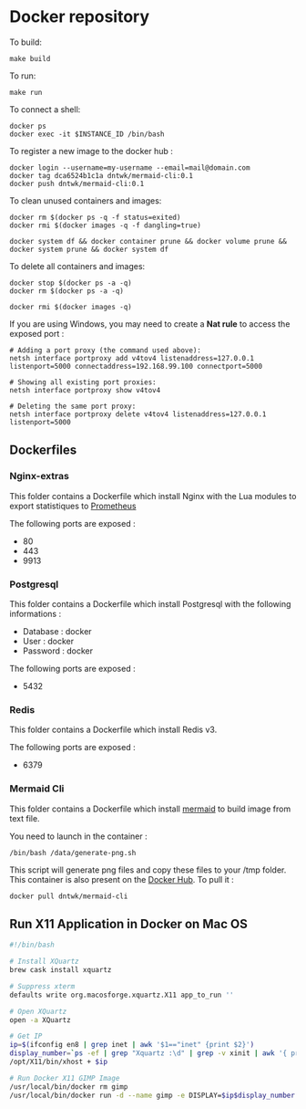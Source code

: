 # Docker repository

To build:
```
make build
```

To run:
```
make run
```

To connect a shell:
```
docker ps
docker exec -it $INSTANCE_ID /bin/bash
```

To register a new image to the docker hub :

```
docker login --username=my-username --email=mail@domain.com
docker tag dca6524b1c1a dntwk/mermaid-cli:0.1
docker push dntwk/mermaid-cli:0.1
```

To clean unused containers and images:

```
docker rm $(docker ps -q -f status=exited)
docker rmi $(docker images -q -f dangling=true)

docker system df && docker container prune && docker volume prune && docker system prune && docker system df
```

To delete all containers and images:

```
docker stop $(docker ps -a -q)
docker rm $(docker ps -a -q)

docker rmi $(docker images -q)
```

If you are using Windows, you may need to create a **Nat rule** to access the exposed port : 

```
# Adding a port proxy (the command used above):
netsh interface portproxy add v4tov4 listenaddress=127.0.0.1 listenport=5000 connectaddress=192.168.99.100 connectport=5000

# Showing all existing port proxies:
netsh interface portproxy show v4tov4

# Deleting the same port proxy:
netsh interface portproxy delete v4tov4 listenaddress=127.0.0.1 listenport=5000
```

## Dockerfiles 

### Nginx-extras

This folder contains a Dockerfile which install Nginx with the Lua modules to export statistiques to [Prometheus](https://prometheus.io/docs/introduction/install/)

The following ports are exposed :
  * 80
  * 443
  * 9913

### Postgresql

This folder contains a Dockerfile which install Postgresql with the following informations :
  * Database : docker
  * User : docker
  * Password : docker

The following ports are exposed :
  * 5432

### Redis

This folder contains a Dockerfile which install Redis v3.

The following ports are exposed :
  * 6379

### Mermaid Cli

This folder contains a Dockerfile which install [mermaid](https://github.com/knsv/mermaid) to build image from text file.

You need to launch in the container :

```
/bin/bash /data/generate-png.sh
```

This script will generate png files and copy these files to your /tmp folder.
This container is also present on the [Docker Hub](https://hub.docker.com/r/dntwk/mermaid-cli). To pull it :

```
docker pull dntwk/mermaid-cli
```

## Run X11 Application in Docker on Mac OS

```bash
#!/bin/bash

# Install XQuartz
brew cask install xquartz

# Suppress xterm
defaults write org.macosforge.xquartz.X11 app_to_run ''

# Open XQuartz
open -a XQuartz

# Get IP
ip=$(ifconfig en8 | grep inet | awk '$1=="inet" {print $2}')
display_number=`ps -ef | grep "Xquartz :\d" | grep -v xinit | awk '{ print $9;  }'`
/opt/X11/bin/xhost + $ip

# Run Docker X11 GIMP Image
/usr/local/bin/docker rm gimp
/usr/local/bin/docker run -d --name gimp -e DISPLAY=$ip$display_number -v /tmp/.X11-unix:/tmp/.X11-unix jess/gimp
```
